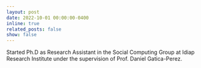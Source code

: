 ```yaml
---
layout: post
date: 2022-10-01 00:00:00-0400
inline: true
related_posts: false
show: false
---
```


Started Ph.D as Research Assistant in the Social Computing Group at Idiap Research Institute under the supervision of Prof. Daniel Gatica-Perez.
